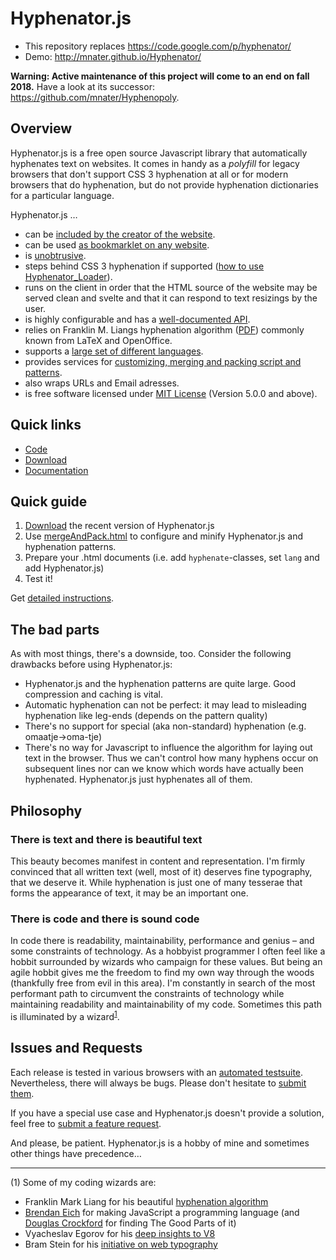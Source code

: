# Hyphenator.js

- This repository replaces https://code.google.com/p/hyphenator/
- Demo: http://mnater.github.io/Hyphenator/

**Warning: Active maintenance of this project will come to an end on fall 2018.** Have a look at its successor: https://github.com/mnater/Hyphenopoly.

## Overview

Hyphenator.js is a free open source Javascript library that automatically hyphenates text on websites. It comes in handy as a _polyfill_ for legacy browsers that don't support CSS 3 hyphenation at all or for modern browsers that do hyphenation, but do not provide hyphenation dictionaries for a particular language.

Hyphenator.js …

*   can be [included by the creator of the website](https://github.com/mnater/Hyphenator/blob/wiki/en_HowToUseHyphenator.md#using-hyphenator-on-your-website).
*   can be used [as bookmarklet on any website](https://github.com/mnater/Hyphenator/blob/wiki/en_HowToUseHyphenator.md#using-hyphenator-as-a-bookmarklet).
*   is [unobtrusive](http://en.wikipedia.org/wiki/Unobtrusive_JavaScript).
*   steps behind CSS 3 hyphenation if supported ([how to use Hyphenator_Loader](https://github.com/mnater/Hyphenator/blob/wiki/en_HowToUseHyphenator.md#hyphenator_loaderjs)).
*   runs on the client in order that the HTML source of the website may be served clean and svelte and that it can respond to text resizings by the user.
*   is highly configurable and has a [well-documented API](https://github.com/mnater/Hyphenator/blob/wiki/en_PublicAPI.md#public-api).
*   relies on Franklin M. Liangs hyphenation algorithm ([PDF](http://www.tug.org/docs/liang/liang-thesis.pdf)) commonly known from LaTeX and OpenOffice.
*   supports a [large set of different languages](https://github.com/mnater/Hyphenator/blob/wiki/en_AddNewLanguage.md#what-we-have-now).
*   provides services for [customizing, merging and packing script and patterns](http://mnater.github.io/Hyphenator/mergeAndPack.html).
*   also wraps URLs and Email adresses.
*   is free software licensed under [MIT License](http://mnater.github.io/Hyphenator/LICENSE.txt) (Version 5.0.0 and above).

## Quick links

*   [Code](https://github.com/mnater/Hyphenator)
*   [Download](https://github.com/mnater/Hyphenator/releases/latest)
*   [Documentation](https://github.com/mnater/Hyphenator/blob/wiki/en_TableOfContents.md#table-of-contents)

## Quick guide

1.  [Download](https://github.com/mnater/Hyphenator/releases/latest) the recent version of Hyphenator.js
2.  Use [mergeAndPack.html](http://mnater.github.io/Hyphenator/mergeAndPack.html) to configure and minify Hyphenator.js and hyphenation patterns.
3.  Prepare your .html documents (i.e. add `hyphenate`-classes, set `lang` and add Hyphenator.js)
4.  Test it!

Get [detailed instructions](https://github.com/mnater/Hyphenator/blob/wiki/en_HowToUseHyphenator.md#using-hyphenator-on-your-website).

## The bad parts

As with most things, there's a downside, too. Consider the following drawbacks before using Hyphenator.js:

*   Hyphenator.js and the hyphenation patterns are quite large. Good compression and caching is vital.
*   Automatic hyphenation can not be perfect: it may lead to misleading hyphenation like leg-ends (depends on the pattern quality)
*   There's no support for special (aka non-standard) hyphenation (e.g. omaatje->oma-tje)
*   There's no way for Javascript to influence the algorithm for laying out text in the browser. Thus we can't control how many hyphens occur on subsequent lines nor can we know which words have actually been hyphenated. Hyphenator.js just hyphenates all of them.

## Philosophy

### There is text and there is beautiful text

This beauty becomes manifest in content and representation. I'm firmly convinced that all written text (well, most of it) deserves fine typography, that we deserve it. While hyphenation is just one of many tesserae that forms the appearance of text, it may be an important one.

### There is code and there is sound code

In code there is readability, maintainability, performance and genius – and some constraints of technology. As a hobbyist programmer I often feel like a hobbit surrounded by wizards who campaign for these values. But being an agile hobbit gives me the freedom to find my own way through the woods (thankfully free from evil in this area). I'm constantly in search of the most performant path to circumvent the constraints of technology while maintaining readability and maintainability of my code. Sometimes this path is illuminated by a wizard<sup>[1](#fn1)</sup>.

## Issues and Requests

Each release is tested in various browsers with an [automated testsuite](./testsuite/). Nevertheless, there will always be bugs. Please don't hesitate to [submit them](https://github.com/mnater/Hyphenator/issues).

If you have a special use case and Hyphenator.js doesn't provide a solution, feel free to [submit a feature request](https://github.com/mnater/Hyphenator/issues).

And please, be patient. Hyphenator.js is a hobby of mine and sometimes other things have precedence…

* * *

(1) Some of my coding wizards are:

*   Franklin Mark Liang for his beautiful [hyphenation algorithm](http://www.tug.org/docs/liang/)
*   [Brendan Eich](https://brendaneich.com/) for making JavaScript a programming language (and [Douglas Crockford](http://www.crockford.com) for finding The Good Parts of it)
*   Vyacheslav Egorov for his [deep insights to V8](http://mrale.ph/)
*   Bram Stein for his [initiative on web typography](http://stateofwebtype.com)
